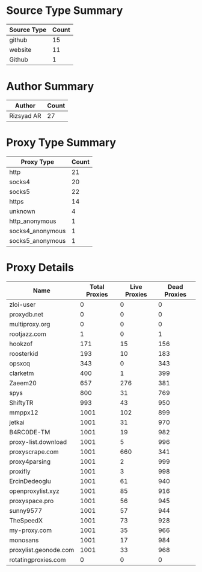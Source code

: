 # Source Type Summary

| Source Type | Count |
|-------------|-------|
| github | 15 |
| website | 11 |
| Github | 1 |


# Author Summary

| Author | Count |
|--------|-------|
| Rizsyad AR | 27 |


# Proxy Type Summary

| Proxy Type | Count |
|------------|-------|
| http | 21 |
| socks4 | 20 |
| socks5 | 22 |
| https | 14 |
| unknown | 4 |
| http_anonymous | 1 |
| socks4_anonymous | 1 |
| socks5_anonymous | 1 |


# Proxy Details

| Name | Total Proxies | Live Proxies | Dead Proxies |
|------|---------------|--------------|---------------|
| zloi-user | 0 | 0 | 0 |
| proxydb.net | 0 | 0 | 0 |
| multiproxy.org | 0 | 0 | 0 |
| rootjazz.com | 1 | 0 | 1 |
| hookzof | 171 | 15 | 156 |
| roosterkid | 193 | 10 | 183 |
| opsxcq | 343 | 0 | 343 |
| clarketm | 400 | 1 | 399 |
| Zaeem20 | 657 | 276 | 381 |
| spys | 800 | 31 | 769 |
| ShiftyTR | 993 | 43 | 950 |
| mmppx12 | 1001 | 102 | 899 |
| jetkai | 1001 | 31 | 970 |
| B4RC0DE-TM | 1001 | 19 | 982 |
| proxy-list.download | 1001 | 5 | 996 |
| proxyscrape.com | 1001 | 660 | 341 |
| proxy4parsing | 1001 | 2 | 999 |
| proxifly | 1001 | 3 | 998 |
| ErcinDedeoglu | 1001 | 61 | 940 |
| openproxylist.xyz | 1001 | 85 | 916 |
| proxyspace.pro | 1001 | 56 | 945 |
| sunny9577 | 1001 | 57 | 944 |
| TheSpeedX | 1001 | 73 | 928 |
| my-proxy.com | 1001 | 35 | 966 |
| monosans | 1001 | 17 | 984 |
| proxylist.geonode.com | 1001 | 33 | 968 |
| rotatingproxies.com | 0 | 0 | 0 |
